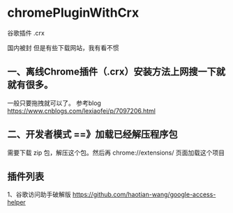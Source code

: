 # chromePluginWithCrx
谷歌插件  .crx


国内被封
但是有些下载网站，我有看不惯

## 一、离线Chrome插件（.crx）安装方法上网搜一下就就有很多。
一般只要拖拽就可以了。
参考blog
https://www.cnblogs.com/lexiaofei/p/7097206.html

## 二、开发者模式  ==》加载已经解压程序包
需要下载 zip 包，解压这个包。然后再  chrome://extensions/   页面加载这个项目



## 插件列表
1、谷歌访问助手破解版   https://github.com/haotian-wang/google-access-helper
